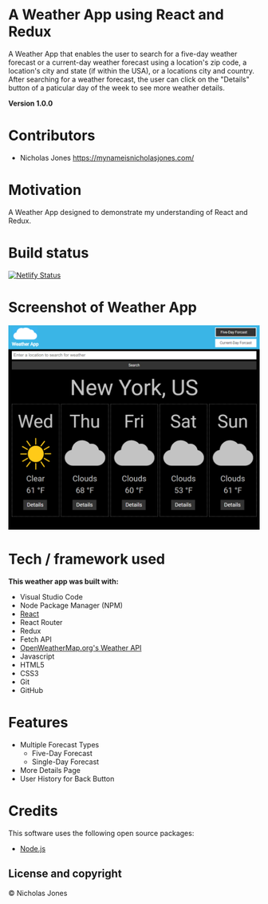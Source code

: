 # A Weather App using React and Redux 

A Weather App that enables the user to search for a five-day weather forecast or a current-day weather forecast using a location's zip code, a location's city and state (if within the USA), or a locations city and country. After searching for a weather forecast, the user can click on the "Details" button of a paticular day of the week to see more weather details.

**Version 1.0.0**

# Contributors

* Nicholas Jones https://mynameisnicholasjones.com/

# Motivation

A Weather App designed to demonstrate my understanding of React and Redux.

# Build status

[![Netlify Status](https://api.netlify.com/api/v1/badges/bc2e32c3-f044-4bbf-9b45-45dd8a7ff872/deploy-status)](https://app.netlify.com/sites/weather-app-react-redux-nicholas-jones/deploys)

# Screenshot of Weather App

[![Weather App Preview Image](public/appPreviewImages/weather-app-preview-img.png)](https://weatherapp.mynameisnicholasjones.com)

# Tech / framework used

**This weather app was built with:**

* Visual Studio Code
* Node Package Manager (NPM)
* [React](https://reactjs.org/)
* React Router
* Redux
* Fetch API
* [OpenWeatherMap.org's Weather API](https://openweathermap.org/)
* Javascript
* HTML5
* CSS3
* Git
* GitHub

# Features

* Multiple Forecast Types
  * Five-Day Forecast
  * Single-Day Forecast
* More Details Page
* User History for Back Button

# Credits

This software uses the following open source packages:

  * [Node.js](https://nodejs.org/en/)

## License and copyright

© Nicholas Jones
